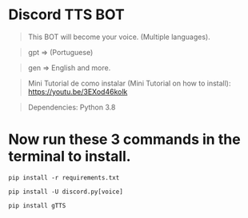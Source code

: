 # Discord TTS BOT

> This BOT will become your voice. (Multiple languages).

> gpt => (Portuguese)

> gen => English and more.

> Mini Tutorial de como instalar (Mini Tutorial on how to install): https://youtu.be/3EXod46kolk

> Dependencies: Python 3.8

# Now run these 3 commands in the terminal to install.
`pip install -r requirements.txt`

`pip install -U discord.py[voice]`

`pip install gTTS`

